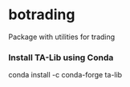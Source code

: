 # botrading
Package with utilities for trading

### Install TA-Lib using Conda
conda install -c conda-forge ta-lib